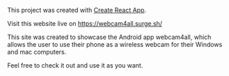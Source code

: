 This project was created with [Create React App](https://github.com/facebook/create-react-app).

Visit this website live on https://webcam4all.surge.sh/

This site was created to showcase the Android app webcam4all, which allows the user to use their phone as a wireless webcam for their Windows and mac computers.

Feel free to check it out and use it as you want.
